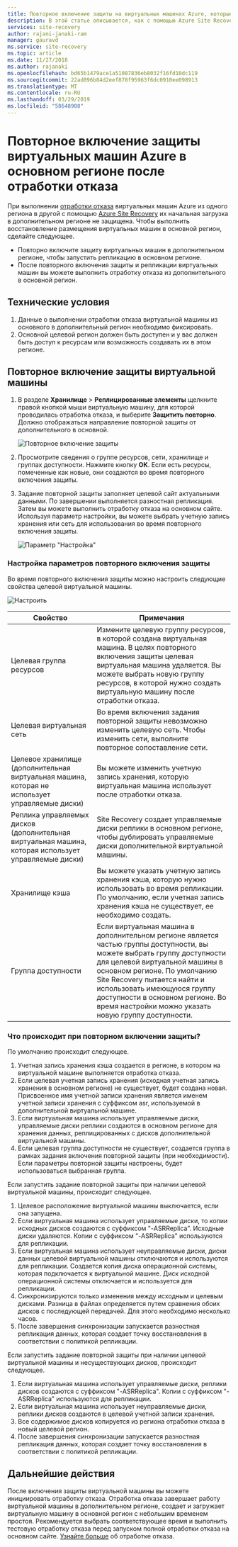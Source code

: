 ```yaml
---
title: Повторное включение защиты на виртуальных машинах Azure, которые переносятся обратно в основной регион Azure, с помощью Azure Site Recovery после отработки отказа | Документация Майкрософт
description: В этой статье описывается, как с помощью Azure Site Recovery включить повторную защиту виртуальных машин Azure в дополнительном регионе после отработки отказа в основном регионе.
services: site-recovery
author: rajani-janaki-ram
manager: gauravd
ms.service: site-recovery
ms.topic: article
ms.date: 11/27/2018
ms.author: rajanaki
ms.openlocfilehash: bd65b1479ace1a51087836eb8032f16fd10dc119
ms.sourcegitcommit: 22ad896b84d2eef878f95963f6dc0910ee098913
ms.translationtype: MT
ms.contentlocale: ru-RU
ms.lasthandoff: 03/29/2019
ms.locfileid: "58648908"
---
```

# <a name="reprotect-failed-over-azure-vms-to-the-primary-region"></a>Повторное включение защиты виртуальных машин Azure в основном регионе после отработки отказа


При выполнении [отработки отказа](site-recovery-failover.md) виртуальных машин Azure из одного региона в другой с помощью [Azure Site Recovery](site-recovery-overview.md) их начальная загрузка в дополнительном регионе не защищена. Чтобы выполнить восстановление размещения виртуальных машин в основной регион, сделайте следующее.

- Повторно включите защиту виртуальных машин в дополнительном регионе, чтобы запустить репликацию в основном регионе.
- После повторного включения защиты и репликации виртуальных машин вы можете выполнить отработку отказа из дополнительного в основной регион.

## <a name="prerequisites"></a>Технические условия
1. Данные о выполнении отработки отказа виртуальной машины из основного в дополнительный регион необходимо фиксировать.
2. Основной целевой регион должен быть доступен и у вас должен быть доступ к ресурсам или возможность создавать их в этом регионе.

## <a name="reprotect-a-vm"></a>Повторное включение защиты виртуальной машины

1. В разделе **Хранилище** > **Реплицированные элементы** щелкните правой кнопкой мыши виртуальную машину, для которой проводилась отработка отказа, и выберите **Защитить повторно**. Должно отображаться направление повторной защиты от дополнительного в основной.

   ![Повторное включение защиты](./media/site-recovery-how-to-reprotect-azure-to-azure/reprotect.png)

2. Просмотрите сведения о группе ресурсов, сети, хранилище и группах доступности. Нажмите кнопку **ОК**. Если есть ресурсы, помеченные как новые, они создаются во время повторного включения защиты.
3. Задание повторной защиты заполняет целевой сайт актуальными данными. По завершении выполняется разностная репликация. Затем вы можете выполнить отработку отказа на основном сайте. Используя параметр настройки, вы можете выбрать учетную запись хранения или сеть для использования во время повторного включения защиты.

   ![Параметр "Настройка"](./media/site-recovery-how-to-reprotect-azure-to-azure/customize.png)

### <a name="customize-reprotect-settings"></a>Настройка параметров повторного включения защиты

Во время повторного включения защиты можно настроить следующие свойства целевой виртуальной машины.

![Настроить](./media/site-recovery-how-to-reprotect-azure-to-azure/customizeblade.png)

|Свойство |Примечания  |
|---------|---------|
|Целевая группа ресурсов     | Измените целевую группу ресурсов, в которой создана виртуальная машина. В целях повторного включения защиты целевая виртуальная машина удаляется. Вы можете выбрать новую группу ресурсов, в которой нужно создать виртуальную машину после отработки отказа.        |
|Целевая виртуальная сеть     | Во время включения задания повторной защиты невозможно изменить целевую сеть. Чтобы изменить сети, выполните повторное сопоставление сети.         |
|Целевое хранилище (дополнительная виртуальная машина, которая не использует управляемые диски)     | Вы можете изменить учетную запись хранения, которую виртуальная машина использует после отработки отказа.         |
|Реплика управляемых дисков (дополнительная виртуальная машина, которая использует управляемые диски)    | Site Recovery создает управляемые диски реплики в основном регионе, чтобы дублировать управляемые диски дополнительной виртуальной машины.         |
|Хранилище кэша     | Вы можете указать учетную запись хранения кэша, которую нужно использовать во время репликации. По умолчанию, если учетная запись хранения кэша не существует, ее необходимо создать.         |
|Группа доступности     |Если виртуальная машина в дополнительном регионе является частью группы доступности, вы можете выбрать группу доступности для целевой виртуальной машины в основном регионе. По умолчанию Site Recovery пытается найти и использовать имеющуюся группу доступности в основном регионе. Во время настройки можно указать новую группу доступности.         |


### <a name="what-happens-during-reprotection"></a>Что происходит при повторном включении защиты?

По умолчанию происходит следующее.

1. Учетная запись хранения кэша создается в регионе, в котором на виртуальной машине выполняется отработка отказа.
2. Если целевая учетная запись хранения (исходная учетная запись хранения в основном регионе) не существует, будет создана новая. Присвоенное имя учетной записи хранения является именем учетной записи хранения с суффиксом asr, используемой в дополнительной виртуальной машине.
3. Если виртуальная машина использует управляемые диски, управляемые диски реплики создаются в основном регионе для хранения данных, реплицированных с дисков дополнительной виртуальной машины.
4. Если целевая группа доступности не существует, создается группа в рамках задания включения повторной защиты (при необходимости). Если параметры повторной защиты настроены, будет использоваться выбранная группа.

Если запустить задание повторной защиты при наличии целевой виртуальной машины, происходит следующее.

1. Целевое расположение виртуальной машины выключается, если она запущена.
2. Если виртуальная машина использует управляемые диски, то копии исходных дисков создаются с суффиксом "-ASRReplica". Исходные диски удаляются. Копии с суффиксом "-ASRReplica" используются для репликации.
3. Если виртуальная машина использует неуправляемые диски, диски данных целевой виртуальной машины отключаются и используются для репликации. Создается копия диска операционной системы, которая подключается к виртуальной машине. Диск исходной операционной системы отключается и используется для репликации.
4. Синхронизируются только изменения между исходным и целевым дисками. Разница в файлах определяется путем сравнения обоих дисков с последующей передачей. Для этого необходимо несколько часов.
5. После завершения синхронизации запускается разностная репликация данных, которая создает точку восстановления в соответствии с политикой репликации.

Если запустить задание повторной защиты при наличии целевой виртуальной машины и несуществующих дисков, происходит следующее.
1. Если виртуальная машина использует управляемые диски, реплики дисков создаются с суффиксом "-ASRReplica". Копии с суффиксом "-ASRReplica" используются для репликации.
2. Если виртуальная машина использует неуправляемые диски, реплики дисков создаются в целевой учетной записи хранения.
3. Все содержимое дисков копируется из региона отработки отказа в новый целевой регион.
4. После завершения синхронизации запускается разностная репликация данных, которая создает точку восстановления в соответствии с политикой репликации.

## <a name="next-steps"></a>Дальнейшие действия

После включения защиты виртуальной машины вы можете инициировать отработку отказа. Отработка отказа завершает работу виртуальной машины в дополнительном регионе, создает и загружает виртуальную машину в основной регион с небольшим временем простоя. Рекомендуется выбрать соответствующее время и выполнить тестовую отработку отказа перед запуском полной отработки отказа на основном сайте. [Узнайте больше](site-recovery-failover.md) об отработке отказа.
